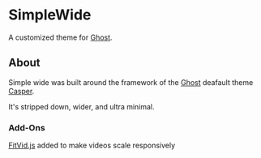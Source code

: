 # SimpleWide

A customized theme for [Ghost](http://github.com/tryghost/ghost/).

## About

Simple wide was built around the framework of the [Ghost](http://github.com/tryghost/ghost/) deafault theme [Casper](http://github.com/tryghost/ghost/).

It's stripped down, wider, and ultra minimal.

### Add-Ons
[FitVid.js](http://fitvidsjs.com) added to make videos scale responsively

